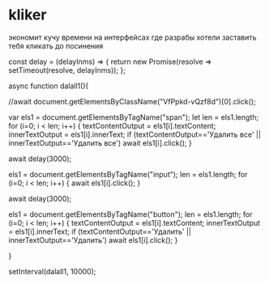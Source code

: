 # kliker
экономит кучу времени на интерфейсах где разрабы хотели заставить тебя кликать до посинения





const delay = (delayInms) => {
  return new Promise(resolve => setTimeout(resolve, delayInms));
};

async function dalall1(){

//await document.getElementsByClassName("VfPpkd-vQzf8d")[0].click();

var els1 = document.getElementsByTagName("span");
let len = els1.length;
for (i=0; i < len; i++) {
textContentOutput = els1[i].textContent;
innerTextOutput = els1[i].innerText;
if (textContentOutput=='Удалить все' || innerTextOutput=='Удалить все')
  await els1[i].click();
}


await delay(3000);

els1 = document.getElementsByTagName("input");
len = els1.length;
for (i=0; i < len; i++) {
  await els1[i].click();
}

 await delay(3000);

els1 = document.getElementsByTagName("button");
len = els1.length;
for (i=0; i < len; i++) {
textContentOutput = els1[i].textContent;
innerTextOutput = els1[i].innerText;
if (textContentOutput=='Удалить' || innerTextOutput=='Удалить')
  await els1[i].click();
}

}

setInterval(dalall1, 10000);
